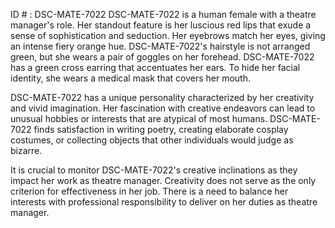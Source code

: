 ID # : DSC-MATE-7022
DSC-MATE-7022 is a human female with a theatre manager's role. Her standout feature is her luscious red lips that exude a sense of sophistication and seduction. Her eyebrows match her eyes, giving an intense fiery orange hue. DSC-MATE-7022's hairstyle is not arranged green, but she wears a pair of goggles on her forehead. DSC-MATE-7022 has a green cross earring that accentuates her ears. To hide her facial identity, she wears a medical mask that covers her mouth.

DSC-MATE-7022 has a unique personality characterized by her creativity and vivid imagination. Her fascination with creative endeavors can lead to unusual hobbies or interests that are atypical of most humans. DSC-MATE-7022 finds satisfaction in writing poetry, creating elaborate cosplay costumes, or collecting objects that other individuals would judge as bizarre.

It is crucial to monitor DSC-MATE-7022's creative inclinations as they impact her work as theatre manager. Creativity does not serve as the only criterion for effectiveness in her job. There is a need to balance her interests with professional responsibility to deliver on her duties as theatre manager.